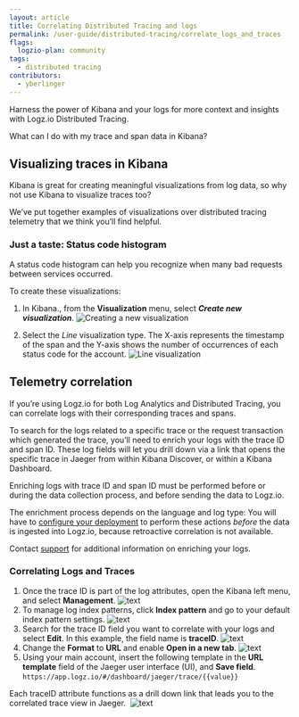 ```yaml
---
layout: article
title: Correlating Distributed Tracing and logs
permalink: /user-guide/distributed-tracing/correlate_logs_and_traces
flags:
  logzio-plan: community
tags:
  - distributed tracing
contributors:
  - yberlinger
---
```

Harness the power of Kibana and your logs for more context and insights with Logz.io Distributed Tracing.

<miniTOC> What can I do with my trace and span data in Kibana?

## Visualizing traces in Kibana
Kibana is great for creating meaningful visualizations from log data, so why not use Kibana to visualize traces too? 

We’ve put together examples of visualizations over distributed tracing telemetry that we think you’ll find helpful. 

  
  
### Just a taste: Status code histogram

A status code histogram can help you recognize when many bad requests between services occurred.

To create these visualizations:

1. In Kibana., from the **Visualization** menu, select **_Create new visualization_**.
    ![Creating a new visualization](https://dytvr9ot2sszz.cloudfront.net/logz-docs/distributed-tracing/kibana_histogram.png)

2. Select the *Line* visualization type. 
    The X-axis represents the timestamp of the span and the Y-axis shows the number of occurrences of each status code for the account.
    ![Line visualization](https://dytvr9ot2sszz.cloudfront.net/logz-docs/distributed-tracing/kibana_line_vis.png)

## Telemetry correlation

If you’re using Logz.io for both Log Analytics and Distributed Tracing, you can correlate logs with their corresponding traces and spans.

To search for the logs related to a specific trace or the request transaction which generated the trace, you’ll need to enrich your logs with the trace ID and span ID. These log fields will let you drill down via a link that opens the specific trace in Jaeger from within Kibana Discover, or within a Kibana Dashboard.

Enriching logs with trace ID and span ID must be performed before or during the data collection process, and before sending the data to Logz.io.

The enrichment process depends on the language and log type: You will have to [configure your deployment](/user-guide/distributed-tracing/deploying-components)  to perform these actions _before_ the data is ingested into Logz.io, because retroactive correlation is not available.  

Contact [support]() for additional information on enriching your logs. 

### Correlating Logs and Traces

1. Once the trace ID is part of the log attributes, open the Kibana left menu, and select **Management**.
    ![text](https://dytvr9ot2sszz.cloudfront.net/logz-docs/distributed-tracing/log_trace1.png)
2. To manage log index patterns, click **Index pattern** and go to your default index pattern settings.
    ![text](https://dytvr9ot2sszz.cloudfront.net/logz-docs/distributed-tracing/log_trace2.png)
3. Search for the trace ID field you want to correlate with your logs and select **Edit**. In this example, the field name is **traceID**.
    ![text](https://dytvr9ot2sszz.cloudfront.net/logz-docs/distributed-tracing/log_trace3.png)
4. Change the **Format** to **URL** and enable **Open in a new tab**.
    ![text](https://dytvr9ot2sszz.cloudfront.net/logz-docs/distributed-tracing/log_trace4.png)
5. Using your main account, insert the following template in the **URL template** field of the Jaeger user interface (UI), and **Save field**. 
    `https://app.logz.io/#/dashboard/jaeger/trace/{{value}}`

Each traceID attribute functions as a drill down link that leads you to the correlated trace view in Jaeger. 
![text](https://dytvr9ot2sszz.cloudfront.net/logz-docs/distributed-tracing/log_trace5.png)